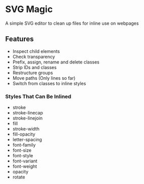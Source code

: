 # SVG Magic

A simple SVG editor to clean up files for inline use on webpages

## Features

- Inspect child elements
- Check transparency
- Prefix, assign, rename and delete classes
- Strip IDs and classes
- Restructure groups
- Move paths (Only lines so far)
- Switch from classes to inline styles

### Styles That Can Be Inlined

- stroke
- stroke-linecap
- stroke-linejoin
- fill
- stroke-width
- fill-opacity
- letter-spacing
- font-family
- font-size
- font-style
- font-variant
- font-weight
- opacity
- rotate
